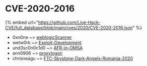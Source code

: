# CVE-2020-2016
{% embed url="https://github.com/Live-Hack-CVE/full_database/blob/main/cves/2020/CVE-2020-2016.json" %}

* 0xn0ne ~> [weblogicScanner](https://www.alice-snow.ru/2020/database/cve-2020-2016/weblogicscanner-0xn0ne)
* wetw0rk ~> [Exploit-Development](https://www.alice-snow.ru/2020/database/cve-2020-2016/exploit-development-wetw0rk)
* und3sc0n0c1d0 ~> [AFR-in-OMSA](https://www.alice-snow.ru/2020/database/cve-2020-2016/afr-in-omsa-und3sc0n0c1d0)
* ann0906 ~> [proxylogon](https://www.alice-snow.ru/2020/database/cve-2020-2016/proxylogon-ann0906)
* chrisneagu ~> [FTC-Skystone-Dark-Angels-Romania-2020](https://www.alice-snow.ru/2020/database/cve-2020-2016/ftc-skystone-dark-angels-romania-2020-chrisneagu)